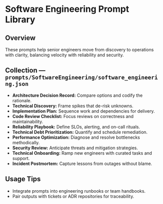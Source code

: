 # Software Engineering Prompt Library

## Overview
These prompts help senior engineers move from discovery to operations with clarity, balancing velocity with reliability and security.

## Collection — `prompts/SoftwareEngineering/software_engineering.json`
- **Architecture Decision Record:** Compare options and codify the rationale.
- **Technical Discovery:** Frame spikes that de-risk unknowns.
- **Implementation Plan:** Sequence work and dependencies for delivery.
- **Code Review Checklist:** Focus reviews on correctness and maintainability.
- **Reliability Playbook:** Define SLOs, alerting, and on-call rituals.
- **Technical Debt Prioritization:** Quantify and schedule remediation.
- **Performance Optimization:** Diagnose and resolve bottlenecks methodically.
- **Security Review:** Anticipate threats and mitigation strategies.
- **Technical Onboarding:** Ramp new engineers with curated tasks and support.
- **Incident Postmortem:** Capture lessons from outages without blame.

## Usage Tips
- Integrate prompts into engineering runbooks or team handbooks.
- Pair outputs with tickets or ADR repositories for traceability.
